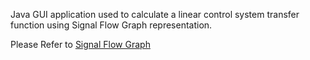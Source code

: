 Java GUI application used to calculate a linear control system transfer function using Signal Flow Graph representation.

Please Refer to [Signal Flow Graph](https://en.wikipedia.org/wiki/Signal-flow_graph)